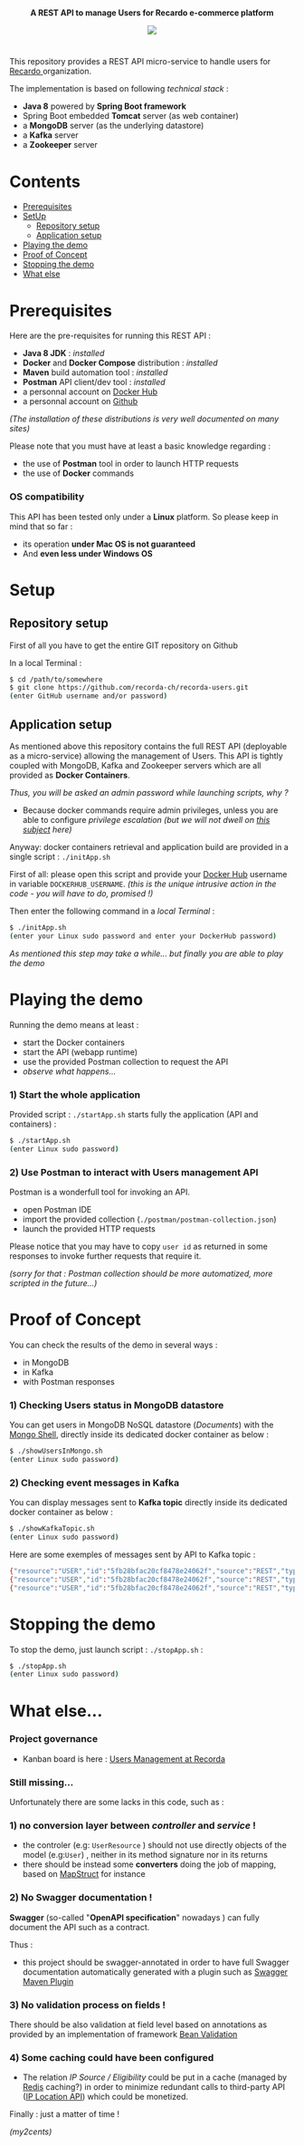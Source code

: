 #  
  
<p align="center">    
	<strong>A REST API to manage Users for Recardo e-commerce platform</strong> 
</p>

<p align="center">    
	<img src="https://raw.githubusercontent.com/recorda-ch/recorda-users/gh-pages/Search-recardo.png"/> 
</p> 
  
#  
  
  
This repository provides a REST API micro-service to handle users for [Recardo ](https://github.com/recorda-ch) organization.   
  
The implementation is based on following *technical stack* :  
- **Java 8** powered by **Spring Boot framework**  
- Spring Boot embedded **Tomcat** server (as web container)  
- a **MongoDB** server (as the underlying datastore)  
- a **Kafka** server
- a **Zookeeper** server

 
# Contents  
  
- [Prerequisites](#prerequisites)  
- [SetUp](#setup)  
  - [Repository setup](#repository-setup)   
  - [Application setup](#application-setup)   
- [Playing the demo](#playing-the-demo)  
- [Proof of Concept](#proof-of-concept)
- [Stopping the demo](#stopping-the-demo)  
- [What else](#what-else...)  
  
# Prerequisites  
Here are the pre-requisites for running this REST API :  
- **Java 8 JDK** : *installed*  
- **Docker** and **Docker Compose** distribution : *installed*  
- **Maven** build automation tool : *installed*  
- **Postman** API client/dev tool : *installed*  
- a personnal account on [Docker Hub](https://hub.docker.com/)   
- a personnal account on [Github](https://github.com/)  
  
*(The installation of these distributions is very well documented on many sites)*  

Please note that you must have at least a basic knowledge regarding :  
- the use of **Postman** tool in order to launch HTTP requests  
- the use of **Docker** commands
  
### OS compatibility 
 
This API has been tested only under a **Linux** platform.
So please keep in mind that so far :
- its operation **under Mac OS is not guaranteed**
- And **even less under Windows OS** 
 
 
# Setup  
  
## Repository setup  
First of all you have to get the entire GIT repository on Github  
  
In a local Terminal :  

```bash  
$ cd /path/to/somewhere  
$ git clone https://github.com/recorda-ch/recorda-users.git  
(enter GitHub username and/or password)  
```  
  
## Application setup  

As mentioned above this repository contains the full REST API (deployable as a micro-service) allowing the management of Users.
This API is tightly coupled with MongoDB, Kafka and Zookeeper servers 
which are all provided as **Docker Containers**.

*Thus, you will be asked an admin password while launching scripts, why ?*
- Because docker commands require admin privileges, unless you are able to configure *privilege escalation*
*(but we will not dwell on [this subject](https://docs.docker.com/engine/install/linux-postinstall/) here)*  
 
Anyway: docker containers retrieval and application build are provided in a single script : `./initApp.sh`

First of all: please open this script and provide your [Docker Hub](https://hub.docker.com/) username in variable `DOCKERHUB_USERNAME`.
*(this is the unique intrusive action in the code - you will have to do, promised !)*

Then enter the following command in a *local Terminal* :  

```bash  
$ ./initApp.sh  
(enter your Linux sudo password and enter your DockerHub password)    
```  
  
*As mentioned this step may take a while... but finally you are able to play the demo*
  
# Playing the demo  
  
Running the demo means at least :  
- start the Docker containers  
- start the API (webapp runtime)  
- use the provided Postman collection to request the API
- *observe what happens...*  
  
### 1) Start the whole application   

Provided script : `./startApp.sh` starts fully the application (API and containers) :
 
```bash  
$ ./startApp.sh
(enter Linux sudo password)
```  
  
### 2) Use Postman to interact with Users management API  

Postman is a wonderfull tool for invoking an API.
  
- open Postman IDE  
- import the provided collection (``./postman/postman-collection.json``)  
- launch the provided HTTP requests   

Please notice that you may have to copy `user id` as returned in some responses to 
invoke further requests that require it.

*(sorry for that : Postman collection should be more automatized, more scripted in the future...)*
  
# Proof of Concept  
  
You can check the results of the demo in several ways :  
 - in MongoDB  
 - in Kafka
 - with Postman responses  

### 1) Checking Users status in MongoDB datastore  

You can get users in MongoDB NoSQL datastore (*Documents*) with the [Mongo Shell](https://docs.mongodb.com/manual/mongo/), directly inside its dedicated docker container as below :  

```bash  
$ ./showUsersInMongo.sh
(enter Linux sudo password)
```  

### 2) Checking event messages in Kafka 

You can display messages sent to **Kafka topic** directly inside its dedicated docker container as below :

```bash  
$ ./showKafkaTopic.sh
(enter Linux sudo password)
```
  
Here are some exemples of messages sent by API to Kafka topic :

```bash  
{"resource":"USER","id":"5fb28bfac20cf8478e24062f","source":"REST","type":"POST","payload":{"id":"5fb28bfac20cf8478e24062f","firstname":"James","lastname":"Gosling","email":"james.gosling@java.com","password":"changeme","address":"10 Place de Jargonnant, 1207 Genève","ip":"46.14.0.12"}} 
{"resource":"USER","id":"5fb28bfac20cf8478e24062f","source":"REST","type":"PATCH","payload":{"firstname":"Ryan"}}
{"resource":"USER","id":"5fb28bfac20cf8478e24062f","source":"REST","type":"PUT","payload":{"id":null,"firstname":"Ryan","lastname":"Gosling","email":"ryan.gosling@actorstudio.com","password":"iAmSoBeautiful","address":"Hollywood, California, US","ip":"45.79.19.196"}}
```  

# Stopping the demo  

To stop the demo, just launch script : `./stopApp.sh` :

```bash  
$ ./stopApp.sh
(enter Linux sudo password)
```  

# What else...

### Project governance 

- Kanban board is here : [Users Management at Recorda](https://github.com/recorda-ch/recorda-users/projects/1) 


### Still missing...

Unfortunately there are some lacks in this code, such as :

### 1) no conversion layer between *controller* and *service* !
- the controler (e.g: ``UserResource`` ) should not use directly objects of the model (e.g:``User``) , neither in its method signature nor in its returns
- there should be instead some **converters** doing the job of mapping, based on [MapStruct](https://mapstruct.org/) for instance

### 2) No Swagger documentation !

**Swagger** (so-called "**OpenAPI specification**" nowadays ) can fully document the API such as a contract.

Thus :
- this project should be swagger-annotated in order to have full Swagger documentation automatically generated with a plugin such as [Swagger Maven Plugin](https://github.com/kongchen/swagger-maven-plugin)

### 3) No validation process on fields !

There should be also validation at field level based on annotations as provided by an implementation of framework [Bean Validation](https://beanvalidation.org/)


### 4) Some caching could have been configured

- The relation *IP Source / Eligibility* could be put in a cache (managed by [Redis](https://redis.io/) caching?)
in order to minimize redundant calls to third-party API ([IP Location API](https://ipapi.co/#api)) which could be monetized.



Finally : just a matter of time !

*(my2cents)*
